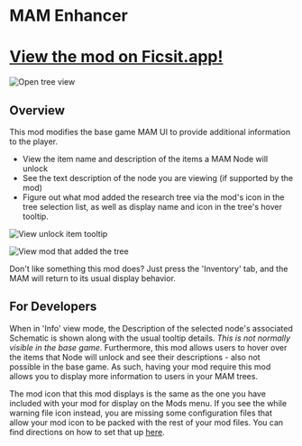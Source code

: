# MAM Enhancer

# [View the mod on Ficsit.app!](https://ficsit.app/mod/EPUmESEWaBCk4n)

![Open tree view](https://i.imgur.com/puQuMb0.png)

## Overview

This mod modifies the base game MAM UI to provide additional information to the player.

* View the item name and description of the items a MAM Node will unlock
* See the text description of the node you are viewing (if supported by the mod)
* Figure out what mod added the research tree via the mod's icon in the tree selection list, as well as display name and icon in the tree's hover tooltip.

![View unlock item tooltip](https://i.imgur.com/xbrHQAI.png)

![View mod that added the tree](https://i.imgur.com/WQccROe.png)

Don't like something this mod does? Just press the 'Inventory' tab, and the MAM will return to its usual display behavior.

## For Developers

When in 'Info' view mode, the Description of the selected node's associated Schematic is shown along with the usual tooltip details. *This is not normally visible in the base game*. Furthermore, this mod allows users to hover over the items that Node will unlock and see their descriptions - also not possible in the base game. As such, having your mod require this mod allows you to display more information to users in your MAM trees.

The mod icon that this mod displays is the same as the one you have included with your mod for display on the Mods menu. If you see the while warning file icon instead, you are missing some configuration files that allow your mod icon to be packed with the rest of your mod files. You can find directions on how to set that up [here](https://docs-dev.ficsit.app/satisfactory-modding/latest/Development/BeginnersGuide/Adding_Ingame_Mod_Icon.html).
